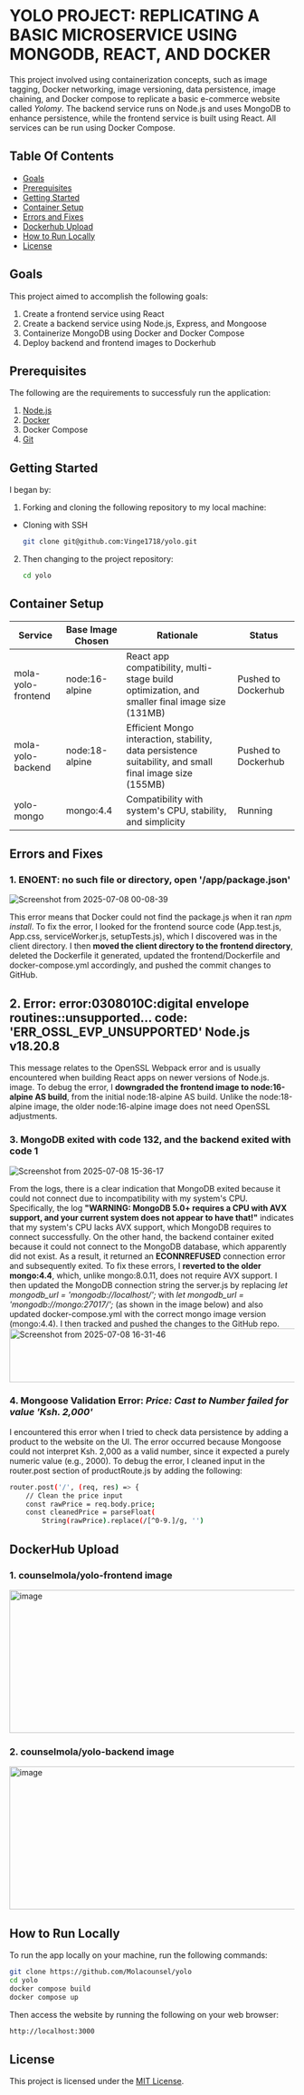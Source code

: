 # YOLO PROJECT: REPLICATING A BASIC MICROSERVICE USING MONGODB, REACT, AND DOCKER 
This project involved using containerization concepts, such as image tagging, Docker networking, image versioning, data persistence, image chaining, and Docker compose to replicate a basic e-commerce website called *Yolomy*. The backend service runs on Node.js and uses MongoDB to enhance persistence, while the frontend service is built using React. All services can be run using Docker Compose.

## Table Of Contents
- [Goals](#goals)
- [Prerequisites](#prerequisites)
- [Getting Started](#getting-started)
- [Container Setup](#container-setup)
- [Errors and Fixes](#errors-and-fixes)
- [Dockerhub Upload](#dockerhub-upload)
- [How to Run Locally](#how-to-run-locally)
- [License](license)

## Goals 
This project aimed to accomplish the following goals:
1. Create a frontend service using React
2. Create a backend service using Node.js, Express, and Mongoose
3. Containerize MongoDB using Docker and Docker Compose
4. Deploy backend and frontend images to Dockerhub

## Prerequisites
The following are the requirements to successfuly run the application:
1. [Node.js](https://nodejs.org/en/download)
2. [Docker](https://docs.docker.com/engine/install/)
3. Docker Compose
4. [Git](https://git-scm.com/book/en/v2/Getting-Started-Installing-Git)
   
## Getting Started
I began by:
1. Forking and cloning the following repository to my local machine:

- Cloning with SSH

   ```bash
   git clone git@github.com:Vinge1718/yolo.git
   ```
2. Then changing to the project repository:

      ```bash
   cd yolo
   ```
## Container Setup

| Service | Base Image Chosen | Rationale | Status|
|---|---|---|---|
| mola-yolo-frontend | node:16-alpine | React app compatibility, multi-stage build optimization, and smaller final image size (131MB) |Pushed to Dockerhub|
| mola-yolo-backend | node:18-alpine| Efficient Mongo interaction, stability, data persistence suitability, and small final image size (155MB)|Pushed to Dockerhub|
| yolo-mongo | mongo:4.4 | Compatibility with system's CPU, stability, and simplicity|Running|

## Errors and Fixes
### 1. ENOENT: no such file or directory, open '/app/package.json'
![Screenshot from 2025-07-08 00-08-39](https://github.com/user-attachments/assets/6ffa6235-6af6-49de-9fdb-f988c6d25ec3)

This error means that Docker could not find the package.js when it ran *npm install*. To fix the error, I looked for the frontend source code (App.test.js, App.css, serviceWorker.js, setupTests.js), which I discovered was in the client directory. I then **moved the client directory to the frontend directory**, deleted the Dockerfile it generated, updated the frontend/Dockerfile and docker-compose.yml accordingly, and pushed the commit changes to GitHub. 

## 2. Error: error:0308010C:digital envelope routines::unsupported... code: 'ERR_OSSL_EVP_UNSUPPORTED' Node.js v18.20.8
This message relates to the OpenSSL Webpack error and is usually encountered when building React apps on newer versions of Node.js. image. To debug the error, I **downgraded the frontend image to node:16-alpine AS build**, from the initial node:18-alpine AS build. Unlike the node:18-alpine image, the older node:16-alpine image does not need OpenSSL adjustments. 

### 3. MongoDB exited with code 132, and the backend exited with code 1
![Screenshot from 2025-07-08 15-36-17](https://github.com/user-attachments/assets/c2b3e6dd-ccbe-4078-b52a-b0a6ea7a255d)

From the logs, there is a clear indication that MongoDB exited because it could not connect due to incompatibility with my system's CPU. Specifically, the log **"WARNING: MongoDB 5.0+ requires a CPU with AVX support, and your current system does not appear to have that!"** indicates that my system's CPU lacks AVX support, which MongoDB requires to connect successfully. On the other hand, the backend container exited because it could not connect to the MongoDB database, which apparently did not exist. As a result, it returned an **ECONNREFUSED** connection error and subsequently exited. To fix these errors, I **reverted to the older mongo:4.4**, which, unlike mongo:8.0.11, does not require AVX support. I then updated the MongoDB connection string the server.js by replacing *let mongodb_url = 'mongodb://localhost/';* with *let mongodb_url = 'mongodb://mongo:27017/';* (as shown in the image below) and also updated docker-compose.yml with the correct mongo image version (mongo:4.4). I then tracked and pushed the changes to the GitHub repo. 
<img width="730" height="95" alt="Screenshot from 2025-07-08 16-31-46" src="https://github.com/user-attachments/assets/17704bda-a28d-473f-b751-9067f0689f97" />

### 4. Mongoose Validation Error: *Price: Cast to Number failed for value 'Ksh. 2,000'*
I encountered this error when I tried to check data persistence by adding a product to the website on the UI. The error occurred because Mongoose could not interpret Ksh. 2,000 as a valid number, since it expected a purely numeric value (e.g., 2000). To debug the error, I cleaned input in the router.post section of productRoute.js by adding the following:
```bash
router.post('/', (req, res) => {
    // Clean the price input
    const rawPrice = req.body.price;
    const cleanedPrice = parseFloat(
        String(rawPrice).replace(/[^0-9.]/g, '')
  ```

## DockerHub Upload 
### 1. counselmola/yolo-frontend image
<img width="1011" height="252" alt="image" src="https://github.com/user-attachments/assets/f21271d2-545a-4fdf-85d4-93c295293481" />

### 2. counselmola/yolo-backend image
<img width="1011" height="252" alt="image" src="https://github.com/user-attachments/assets/b9b76622-7cf8-47ce-bb85-b7ad6baf0843" />

## How to Run Locally
To run the app locally on your machine, run the following commands:
```bash
git clone https://github.com/Molacounsel/yolo
cd yolo
docker compose build
docker compose up
```
Then access the website by running the following on your web browser:
```bash
http://localhost:3000
```

## License
This project is licensed under the [MIT License](./LICENSE).






